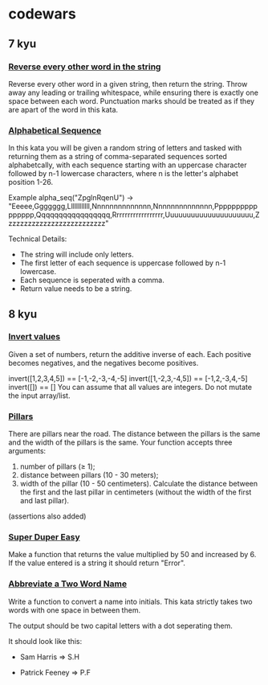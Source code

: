 # codewars

## 7 kyu

### [Reverse every other word in the string](https://www.codewars.com/kata/reverse-every-other-word-in-the-string/train/python)

Reverse every other word in a given string, then return the string.
Throw away any leading or trailing whitespace, while ensuring there is
exactly one space between each word. Punctuation marks should be treated
as if they are apart of the word in this kata.


### [Alphabetical Sequence](https://www.codewars.com/kata/alphabetical-sequence/train/python)

In this kata you will be given a random string of letters and tasked with
returning them as a string of comma-separated sequences sorted alphabetcally,
with each sequence starting with an uppercase character followed by n-1
lowercase characters, where n is the letter's alphabet position 1-26.

Example
alpha_seq("ZpglnRqenU") -> "Eeeee,Ggggggg,Llllllllllll,Nnnnnnnnnnnnnn,Nnnnnnnnnnnnnn,Pppppppppppppppp,Qqqqqqqqqqqqqqqqq,Rrrrrrrrrrrrrrrrrr,Uuuuuuuuuuuuuuuuuuuuu,Zzzzzzzzzzzzzzzzzzzzzzzzzz"

Technical Details:
- The string will include only letters.
- The first letter of each sequence is uppercase followed by n-1 lowercase.
- Each sequence is seperated with a comma.
- Return value needs to be a string.


## 8 kyu

### [Invert values](https://www.codewars.com/kata/invert-values/train/python)

Given a set of numbers, return the additive inverse of each. Each positive becomes negatives, and the negatives become positives.

invert([1,2,3,4,5]) == [-1,-2,-3,-4,-5]
invert([1,-2,3,-4,5]) == [-1,2,-3,4,-5]
invert([]) == []
You can assume that all values are integers. Do not mutate the input array/list.


### [Pillars](https://www.codewars.com/kata/pillars/train/python)

There are pillars near the road. The distance between the pillars is the same and the width of the pillars is the same. Your function accepts three arguments:

1. number of pillars (≥ 1);
2. distance between pillars (10 - 30 meters);
3. width of the pillar (10 - 50 centimeters).
Calculate the distance between the first and the last pillar in centimeters (without the width of the first and last pillar).

(assertions also added)


### [Super Duper Easy](https://www.codewars.com/kata/super-duper-easy/train/python)

Make a function that returns the value multiplied by 50 and increased by 6.
If the value entered is a string it should return "Error".


### [Abbreviate a Two Word Name](https://www.codewars.com/kata/abbreviate-a-two-word-name/python)
Write a function to convert a name into initials. This kata strictly takes two words with one space in between them.

The output should be two capital letters with a dot seperating them.

It should look like this:

- Sam Harris => S.H

- Patrick Feeney => P.F

